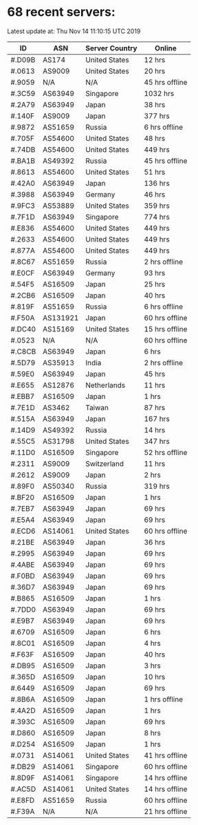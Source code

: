 # 68 recent servers:

Latest update at: Thu Nov 14 11:10:15 UTC 2019

| ID | ASN | Server Country | Online |
| -- | --- | -------------- | ------ |
| #.D09B | AS174 | United States | 12 hrs |
| #.0613 | AS9009 | United States | 20 hrs |
| #.9059 | N/A | N/A | 45 hrs offline |
| #.3C59 | AS63949 | Singapore | 1032 hrs |
| #.2A79 | AS63949 | Japan | 38 hrs |
| #.140F | AS9009 | Japan | 377 hrs |
| #.9872 | AS51659 | Russia | 6 hrs offline |
| #.705F | AS54600 | United States | 48 hrs |
| #.74DB | AS54600 | United States | 449 hrs |
| #.BA1B | AS49392 | Russia | 45 hrs offline |
| #.8613 | AS54600 | United States | 51 hrs |
| #.42A0 | AS63949 | Japan | 136 hrs |
| #.3988 | AS63949 | Germany | 46 hrs |
| #.9FC3 | AS53889 | United States | 359 hrs |
| #.7F1D | AS63949 | Singapore | 774 hrs |
| #.E836 | AS54600 | United States | 449 hrs |
| #.2633 | AS54600 | United States | 449 hrs |
| #.877A | AS54600 | United States | 449 hrs |
| #.8C67 | AS51659 | Russia | 2 hrs offline |
| #.E0CF | AS63949 | Germany | 93 hrs |
| #.54F5 | AS16509 | Japan | 25 hrs |
| #.2CB6 | AS16509 | Japan | 40 hrs |
| #.819F | AS51659 | Russia | 6 hrs offline |
| #.F50A | AS131921 | Japan | 60 hrs offline |
| #.DC40 | AS15169 | United States | 15 hrs offline |
| #.0523 | N/A | N/A | 60 hrs offline |
| #.C8CB | AS63949 | Japan | 6 hrs |
| #.5D79 | AS35913 | India | 2 hrs offline |
| #.59E0 | AS63949 | Japan | 45 hrs |
| #.E655 | AS12876 | Netherlands | 11 hrs |
| #.EBB7 | AS16509 | Japan | 1 hrs |
| #.7E1D | AS3462 | Taiwan | 87 hrs |
| #.515A | AS63949 | Japan | 167 hrs |
| #.14D9 | AS49392 | Russia | 14 hrs |
| #.55C5 | AS31798 | United States | 347 hrs |
| #.11D0 | AS16509 | Singapore | 52 hrs offline |
| #.2311 | AS9009 | Switzerland | 11 hrs |
| #.2612 | AS9009 | Japan | 2 hrs |
| #.89F0 | AS50340 | Russia | 319 hrs |
| #.BF20 | AS16509 | Japan | 1 hrs |
| #.7EB7 | AS63949 | Japan | 69 hrs |
| #.E5A4 | AS63949 | Japan | 69 hrs |
| #.ECD6 | AS14061 | United States | 60 hrs offline |
| #.21BE | AS63949 | Japan | 36 hrs |
| #.2995 | AS63949 | Japan | 69 hrs |
| #.4ABE | AS63949 | Japan | 69 hrs |
| #.F0BD | AS63949 | Japan | 69 hrs |
| #.36D7 | AS63949 | Japan | 69 hrs |
| #.B865 | AS16509 | Japan | 1 hrs |
| #.7DD0 | AS63949 | Japan | 69 hrs |
| #.E9B7 | AS63949 | Japan | 69 hrs |
| #.6709 | AS16509 | Japan | 6 hrs |
| #.8C01 | AS16509 | Japan | 4 hrs |
| #.F63F | AS16509 | Japan | 40 hrs |
| #.DB95 | AS16509 | Japan | 3 hrs |
| #.365D | AS16509 | Japan | 10 hrs |
| #.6449 | AS16509 | Japan | 69 hrs |
| #.8B6A | AS16509 | Japan | 1 hrs offline |
| #.4A2D | AS16509 | Japan | 1 hrs |
| #.393C | AS16509 | Japan | 69 hrs |
| #.D860 | AS16509 | Japan | 8 hrs |
| #.D254 | AS16509 | Japan | 1 hrs |
| #.0731 | AS14061 | United States | 41 hrs offline |
| #.DB29 | AS14061 | Singapore | 60 hrs offline |
| #.8D9F | AS14061 | Singapore | 14 hrs offline |
| #.AC5D | AS14061 | United States | 14 hrs offline |
| #.E8FD | AS51659 | Russia | 60 hrs offline |
| #.F39A | N/A | N/A | 21 hrs offline |

